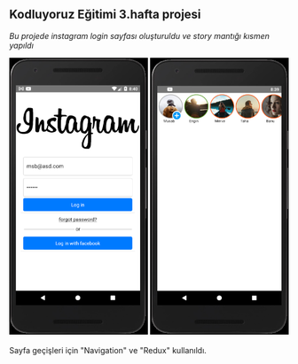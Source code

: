 Kodluyoruz Eğitimi 3.hafta projesi
---
*Bu projede instagram login sayfası oluşturuldu ve story mantığı kısmen yapıldı* 
<br>
<div>
<img src = https://github.com/MusabBayram/Kodluyoruz-ReactNative/blob/main/Week3-4-5HW/img/1.png width = "250" height = "500">

<img src = https://github.com/MusabBayram/Kodluyoruz-ReactNative/blob/main/Week3-4-5HW/img/2.png width = "250" height = "500">
  
<div>
<br>
Sayfa geçişleri için "Navigation" ve "Redux" kullanıldı.
